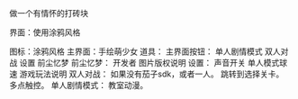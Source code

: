 做一个有情怀的打砖块

界面：使用涂鸦风格
	
图标：涂鸦风格
主界面：手绘萌少女
道具：
主界面按钮：
	单人剧情模式
	双人对战
	设置
	前尘忆梦
前尘忆梦：
	开发者
	图片版权说明
设置：
	声音开关
	单人模式球速
	游戏玩法说明
双人对战：
	如果没有茄子sdk，或者一人。
	跳转到选择关卡。
	多点触控。
单人剧情模式：
	教室动漫。
